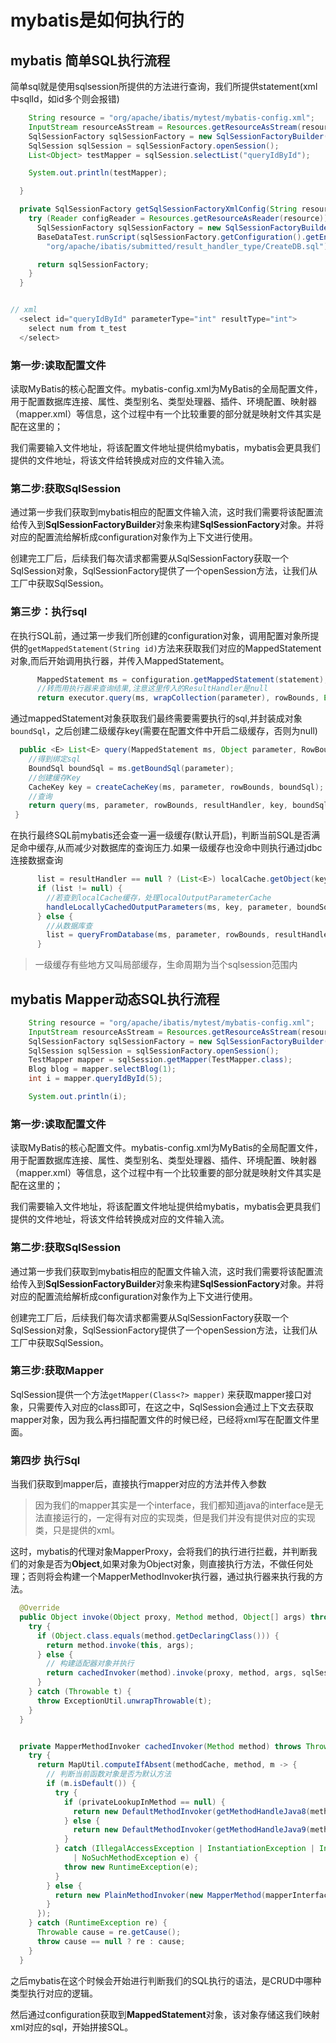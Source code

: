 # mybatis是如何执行的

## mybatis 简单SQL执行流程
简单sql就是使用sqlsession所提供的方法进行查询，我们所提供statement(xml中sqlId，如id多个则会报错)

```java
    String resource = "org/apache/ibatis/mytest/mybatis-config.xml";
    InputStream resourceAsStream = Resources.getResourceAsStream(resource);
    SqlSessionFactory sqlSessionFactory = new SqlSessionFactoryBuilder().build(resourceAsStream);
    SqlSession sqlSession = sqlSessionFactory.openSession();
    List<Object> testMapper = sqlSession.selectList("queryIdById");

    System.out.println(testMapper);

  }

  private SqlSessionFactory getSqlSessionFactoryXmlConfig(String resource) throws Exception {
    try (Reader configReader = Resources.getResourceAsReader(resource)) {
      SqlSessionFactory sqlSessionFactory = new SqlSessionFactoryBuilder().build(configReader);
      BaseDataTest.runScript(sqlSessionFactory.getConfiguration().getEnvironment().getDataSource(),
        "org/apache/ibatis/submitted/result_handler_type/CreateDB.sql");

      return sqlSessionFactory;
    }
  }


// xml
  <select id="queryIdById" parameterType="int" resultType="int">
    select num from t_test
  </select>
```



### 第一步:读取配置文件

读取MyBatis的核心配置文件。mybatis-config.xml为MyBatis的全局配置文件，用于配置数据库连接、属性、类型别名、类型处理器、插件、环境配置、映射器（mapper.xml）等信息，这个过程中有一个比较重要的部分就是映射文件其实是配在这里的；

我们需要输入文件地址，将该配置文件地址提供给mybatis，mybatis会更具我们提供的文件地址，将该文件给转换成对应的文件输入流。

### 第二步:获取SqlSession

通过第一步我们获取到mybatis相应的配置文件输入流，这时我们需要将该配置流给传入到**SqlSessionFactoryBuilder**对象来构建**SqlSessionFactory**对象。并将对应的配置流给解析成configuration对象作为上下文进行使用。

创建完工厂后，后续我们每次请求都需要从SqlSessionFactory获取一个SqlSession对象，SqlSessionFactory提供了一个openSession方法，让我们从工厂中获取SqlSession。

### 第三步：执行sql
在执行SQL前，通过第一步我们所创建的configuration对象，调用配置对象所提供的`getMappedStatement(String id)`方法来获取我们对应的MappedStatement对象,而后开始调用执行器，并传入MappedStatement。
```java
      MappedStatement ms = configuration.getMappedStatement(statement);
      //转而用执行器来查询结果,注意这里传入的ResultHandler是null
      return executor.query(ms, wrapCollection(parameter), rowBounds, Executor.NO_RESULT_HANDLER);
```

通过mappedStatement对象获取我们最终需要需要执行的sql,并封装成对象`boundSql`，之后创建二级缓存key(需要在配置文件中开启二级缓存，否则为null)
```java
  public <E> List<E> query(MappedStatement ms, Object parameter, RowBounds rowBounds, ResultHandler resultHandler) throws SQLException {
    //得到绑定sql
    BoundSql boundSql = ms.getBoundSql(parameter);
    //创建缓存Key
    CacheKey key = createCacheKey(ms, parameter, rowBounds, boundSql);
    //查询
    return query(ms, parameter, rowBounds, resultHandler, key, boundSql);
 }
 ```

在执行最终SQL前mybatis还会查一遍一级缓存(默认开启)，判断当前SQL是否满足命中缓存,从而减少对数据库的查询压力.如果一级缓存也没命中则执行通过jdbc连接数据查询
```java
      list = resultHandler == null ? (List<E>) localCache.getObject(key) : null;
      if (list != null) {
        //若查到localCache缓存，处理localOutputParameterCache
        handleLocallyCachedOutputParameters(ms, key, parameter, boundSql);
      } else {
        //从数据库查
        list = queryFromDatabase(ms, parameter, rowBounds, resultHandler, key, boundSql);
      }
```
> 一级缓存有些地方又叫局部缓存，生命周期为当个sqlsession范围内

## mybatis Mapper动态SQL执行流程
```java
    String resource = "org/apache/ibatis/mytest/mybatis-config.xml";
    InputStream resourceAsStream = Resources.getResourceAsStream(resource);
    SqlSessionFactory sqlSessionFactory = new SqlSessionFactoryBuilder().build(resourceAsStream);
    SqlSession sqlSession = sqlSessionFactory.openSession();
    TestMapper mapper = sqlSession.getMapper(TestMapper.class);
    Blog blog = mapper.selectBlog(1);
    int i = mapper.queryIdById(5);

    System.out.println(i);
```
### 第一步:读取配置文件

读取MyBatis的核心配置文件。mybatis-config.xml为MyBatis的全局配置文件，用于配置数据库连接、属性、类型别名、类型处理器、插件、环境配置、映射器（mapper.xml）等信息，这个过程中有一个比较重要的部分就是映射文件其实是配在这里的；

我们需要输入文件地址，将该配置文件地址提供给mybatis，mybatis会更具我们提供的文件地址，将该文件给转换成对应的文件输入流。



### 第二步:获取SqlSession

通过第一步我们获取到mybatis相应的配置文件输入流，这时我们需要将该配置流给传入到**SqlSessionFactoryBuilder**对象来构建**SqlSessionFactory**对象。并将对应的配置流给解析成configuration对象作为上下文进行使用。

创建完工厂后，后续我们每次请求都需要从SqlSessionFactory获取一个SqlSession对象，SqlSessionFactory提供了一个openSession方法，让我们从工厂中获取SqlSession。

### 第三步:获取Mapper

SqlSession提供一个方法`getMapper(Class<?> mapper)` 来获取mapper接口对象，只需要传入对应的class即可，在这之中，SqlSession会通过上下文去获取mapper对象，因为我么再扫描配置文件的时候已经，已经将xml写在配置文件里面。

### 第四步 执行Sql

当我们获取到mapper后，直接执行mapper对应的方法并传入参数

> 因为我们的mapper其实是一个interface，我们都知道java的interface是无法直接运行的，一定得有对应的实现类，但是我们并没有提供对应的实现类，只是提供的xml。

这时，mybatis的代理对象MapperProxy，会将我们的执行进行拦截，并判断我们的对象是否为**Object**,如果对象为Object对象，则直接执行方法，不做任何处理；否则将会构建一个MapperMethodInvoker执行器，通过执行器来执行我的方法。

```java
  @Override
  public Object invoke(Object proxy, Method method, Object[] args) throws Throwable {
    try {
      if (Object.class.equals(method.getDeclaringClass())) {
        return method.invoke(this, args);
      } else {
        // 构建适配器对象并执行
        return cachedInvoker(method).invoke(proxy, method, args, sqlSession);
      }
    } catch (Throwable t) {
      throw ExceptionUtil.unwrapThrowable(t);
    }
  }


  private MapperMethodInvoker cachedInvoker(Method method) throws Throwable {
    try {
      return MapUtil.computeIfAbsent(methodCache, method, m -> {
        // 判断当前函数对象是否为默认方法
        if (m.isDefault()) {
          try {
            if (privateLookupInMethod == null) {
              return new DefaultMethodInvoker(getMethodHandleJava8(method));
            } else {
              return new DefaultMethodInvoker(getMethodHandleJava9(method));
            }
          } catch (IllegalAccessException | InstantiationException | InvocationTargetException
              | NoSuchMethodException e) {
            throw new RuntimeException(e);
          }
        } else {
          return new PlainMethodInvoker(new MapperMethod(mapperInterface, method, sqlSession.getConfiguration()));
        }
      });
    } catch (RuntimeException re) {
      Throwable cause = re.getCause();
      throw cause == null ? re : cause;
    }
  }
```

之后mybatis在这个时候会开始进行判断我们的SQL执行的语法，是CRUD中哪种类型执行对应的逻辑。

然后通过configuration获取到**MappedStatement**对象，该对象存储这我们映射xml对应的sql，开始拼接SQL。
